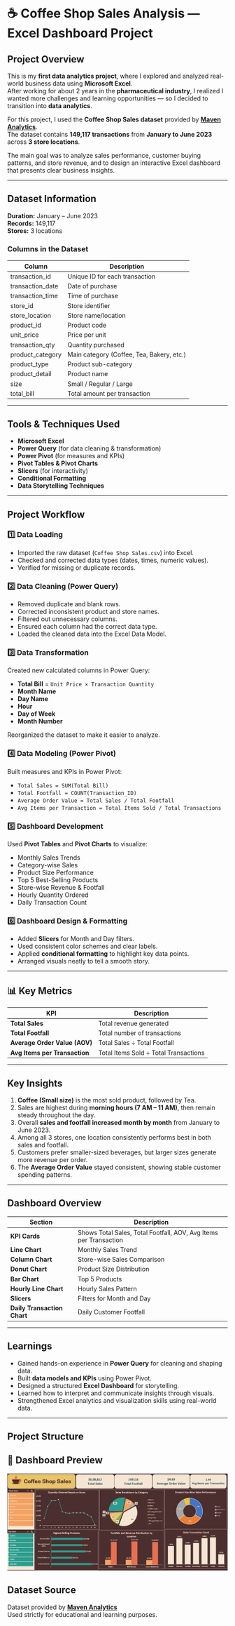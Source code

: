 # ☕ Coffee Shop Sales Analysis — Excel Dashboard Project

## Project Overview
This is my **first data analytics project**, where I explored and analyzed real-world business data using **Microsoft Excel**.  
After working for about 2 years in the **pharmaceutical industry**, I realized I wanted more challenges and learning opportunities — so I decided to transition into **data analytics**.  

For this project, I used the **Coffee Shop Sales dataset** provided by **[Maven Analytics](https://mavenanalytics.io/data-playground)**.  
The dataset contains **149,117 transactions** from **January to June 2023** across **3 store locations**.  

The main goal was to analyze sales performance, customer buying patterns, and store revenue, and to design an interactive Excel dashboard that presents clear business insights.

---

## Dataset Information

**Duration:** January – June 2023  
**Records:** 149,117  
**Stores:** 3 locations  

### Columns in the Dataset
| Column | Description |
|---------|-------------|
| transaction_id | Unique ID for each transaction |
| transaction_date | Date of purchase |
| transaction_time | Time of purchase |
| store_id | Store identifier |
| store_location | Store name/location |
| product_id | Product code |
| unit_price | Price per unit |
| transaction_qty | Quantity purchased |
| product_category | Main category (Coffee, Tea, Bakery, etc.) |
| product_type | Product sub-category |
| product_detail | Product name |
| size | Small / Regular / Large |
| total_bill | Total amount per transaction |

---

## Tools & Techniques Used
- **Microsoft Excel**
- **Power Query** (for data cleaning & transformation)
- **Power Pivot** (for measures and KPIs)
- **Pivot Tables & Pivot Charts**
- **Slicers** (for interactivity)
- **Conditional Formatting**
- **Data Storytelling Techniques**

---

## Project Workflow

### 1️⃣ Data Loading
- Imported the raw dataset (`Coffee Shop Sales.csv`) into Excel.  
- Checked and corrected data types (dates, times, numeric values).  
- Verified for missing or duplicate records.

### 2️⃣ Data Cleaning (Power Query)
- Removed duplicate and blank rows.  
- Corrected inconsistent product and store names.  
- Filtered out unnecessary columns.  
- Ensured each column had the correct data type.  
- Loaded the cleaned data into the Excel Data Model.

### 3️⃣ Data Transformation
Created new calculated columns in Power Query:
- **Total Bill** = `Unit Price × Transaction Quantity`
- **Month Name**
- **Day Name**
- **Hour**
- **Day of Week**
- **Month Number**

Reorganized the dataset to make it easier to analyze.

### 4️⃣ Data Modeling (Power Pivot)
Built measures and KPIs in Power Pivot:
- `Total Sales = SUM(Total Bill)`  
- `Total Footfall = COUNT(Transaction_ID)`  
- `Average Order Value = Total Sales / Total Footfall`  
- `Avg Items per Transaction = Total Items Sold / Total Transactions`

### 5️⃣ Dashboard Development
Used **Pivot Tables** and **Pivot Charts** to visualize:
- Monthly Sales Trends  
- Category-wise Sales  
- Product Size Performance  
- Top 5 Best-Selling Products  
- Store-wise Revenue & Footfall  
- Hourly Quantity Ordered  
- Daily Transaction Count  

### 6️⃣ Dashboard Design & Formatting
- Added **Slicers** for Month and Day filters.  
- Used consistent color schemes and clear labels.  
- Applied **conditional formatting** to highlight key data points.  
- Arranged visuals neatly to tell a smooth story.

---

## 📊 Key Metrics
| KPI | Description |
|------|-------------|
| **Total Sales** | Total revenue generated |
| **Total Footfall** | Total number of transactions |
| **Average Order Value (AOV)** | Total Sales ÷ Total Footfall |
| **Avg Items per Transaction** | Total Items Sold ÷ Total Transactions |

---

## Key Insights
1. **Coffee (Small size)** is the most sold product, followed by Tea.  
2. Sales are highest during **morning hours (7 AM – 11 AM)**, then remain steady throughout the day.  
3. Overall **sales and footfall increased month by month** from January to June 2023.  
4. Among all 3 stores, one location consistently performs best in both sales and footfall.  
5. Customers prefer smaller-sized beverages, but larger sizes generate more revenue per order.  
6. The **Average Order Value** stayed consistent, showing stable customer spending patterns.

---

## Dashboard Overview
| Section | Description |
|----------|-------------|
| **KPI Cards** | Shows Total Sales, Total Footfall, AOV, Avg Items per Transaction |
| **Line Chart** | Monthly Sales Trend |
| **Column Chart** | Store-wise Sales Comparison |
| **Donut Chart** | Product Size Distribution |
| **Bar Chart** | Top 5 Products |
| **Hourly Line Chart** | Hourly Sales Pattern |
| **Slicers** | Filters for Month and Day |
| **Daily Transaction Chart** | Daily Customer Footfall |

---

## Learnings
- Gained hands-on experience in **Power Query** for cleaning and shaping data.  
- Built **data models and KPIs** using Power Pivot.  
- Designed a structured **Excel Dashboard** for storytelling.  
- Learned how to interpret and communicate insights through visuals.  
- Strengthened Excel analytics and visualization skills using real-world data.

---

## Project Structure

## 📸 Dashboard Preview
![Coffee Shop Dashboard](Images/coffee%20shop%20sales.png)


## Dataset Source
Dataset provided by **[Maven Analytics](https://mavenanalytics.io/data-playground/coffee-shop-sales)**  
Used strictly for educational and learning purposes.

